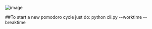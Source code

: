 ![image](https://user-images.githubusercontent.com/56261354/208249996-920c9585-6699-4422-98f6-fdb4aaa93c4a.png)

##To start a new pomodoro cycle just do:
python cli.py --worktime --breaktime
